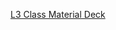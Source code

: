 [L3 Class Material Deck](https://docs.google.com/presentation/d/1z_SokarWQrjlgrnVuoAzMX_Afs4tt1rj4Tp-MYJBAVw/edit?usp=drive_link)
